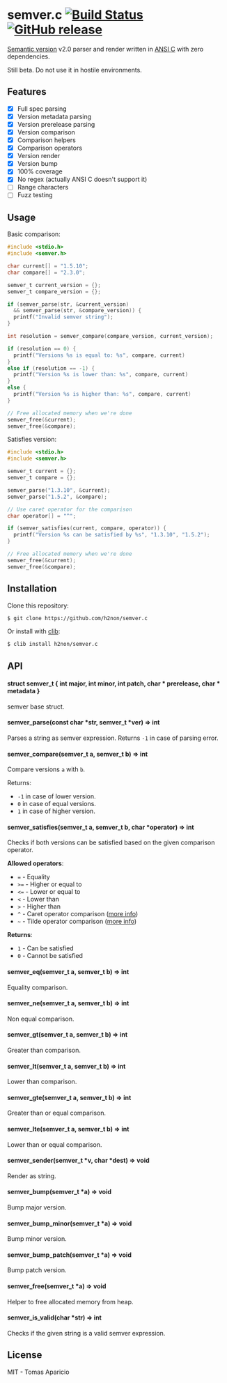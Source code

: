 # semver.c [![Build Status](https://travis-ci.org/h2non/semver.c.png)](https://travis-ci.org/h2non/semver.c) [![GitHub release](https://img.shields.io/github/tag/h2non/semver.c.svg)](https://github.com/h2non/semver.c/releases)

[Semantic version](http://semver.org) v2.0 parser and render written in [ANSI C](https://en.wikipedia.org/wiki/ANSI_C) with zero dependencies.

Still beta. Do not use it in hostile environments.

## Features

- [x] Full spec parsing
- [x] Version metadata parsing
- [x] Version prerelease parsing
- [x] Version comparison
- [x] Comparison helpers
- [x] Comparison operators
- [x] Version render
- [x] Version bump
- [x] 100% coverage
- [x] No regex (actually ANSI C doesn't support it)
- [ ] Range characters
- [ ] Fuzz testing

## Usage

Basic comparison:
```c
#include <stdio.h>
#include <semver.h>

char current[] = "1.5.10";
char compare[] = "2.3.0";

semver_t current_version = {};
semver_t compare_version = {};

if (semver_parse(str, &current_version)
  && semver_parse(str, &compare_version)) {
  printf("Invalid semver string");
}

int resolution = semver_compare(compare_version, current_version);

if (resolution == 0) {
  printf("Versions %s is equal to: %s", compare, current)
}
else if (resolution == -1) {
  printf("Version %s is lower than: %s", compare, current)
}
else {
  printf("Version %s is higher than: %s", compare, current)
}

// Free allocated memory when we're done
semver_free(&current);
semver_free(&compare);
```

Satisfies version:

```c
#include <stdio.h>
#include <semver.h>

semver_t current = {};
semver_t compare = {};

semver_parse("1.3.10", &current);
semver_parse("1.5.2", &compare);

// Use caret operator for the comparison
char operator[] = "^";

if (semver_satisfies(current, compare, operator)) {
  printf("Version %s can be satisfied by %s", "1.3.10", "1.5.2");
}

// Free allocated memory when we're done
semver_free(&current);
semver_free(&compare);
```

## Installation

Clone this repository:

```bash
$ git clone https://github.com/h2non/semver.c
```

Or install with [clib](https://github.com/clibs/clib):

```bash
$ clib install h2non/semver.c
```

## API

#### struct semver_t { int major, int minor, int patch, char * prerelease, char * metadata }

semver base struct.

#### semver_parse(const char *str, semver_t *ver) => int

Parses a string as semver expression.
Returns `-1` in case of parsing error.

#### semver_compare(semver_t a, semver_t b) => int

Compare versions `a` with `b`.

Returns:
- `-1` in case of lower version.
- `0` in case of equal versions.
- `1` in case of higher version.

#### semver_satisfies(semver_t a, semver_t b, char *operator) => int

Checks if both versions can be satisfied
based on the given comparison operator.

**Allowed operators**:

- `=`  - Equality
- `>=` - Higher or equal to
- `<=` - Lower or equal to
- `<`  - Lower than
- `>`  - Higher than
- `^`  - Caret operator comparison ([more info](https://docs.npmjs.com/misc/semver#caret-ranges-1-2-3-0-2-5-0-0-4))
- `~`  - Tilde operator comparison ([more info](https://docs.npmjs.com/misc/semver#tilde-ranges-1-2-3-1-2-1))

**Returns**:

- `1` - Can be satisfied
- `0` - Cannot be satisfied

#### semver_eq(semver_t a, semver_t b) => int

Equality comparison.

#### semver_ne(semver_t a, semver_t b) => int

Non equal comparison.

#### semver_gt(semver_t a, semver_t b) => int

Greater than comparison.

#### semver_lt(semver_t a, semver_t b) => int

Lower than comparison.

#### semver_gte(semver_t a, semver_t b) => int

Greater than or equal comparison.

#### semver_lte(semver_t a, semver_t b) => int

Lower than or equal comparison.

#### semver_sender(semver_t *v, char *dest) => void

Render as string.

#### semver_bump(semver_t *a) => void

Bump major version.

#### semver_bump_minor(semver_t *a) => void

Bump minor version.

#### semver_bump_patch(semver_t *a) => void

Bump patch version.

#### semver_free(semver_t *a) => void

Helper to free allocated memory from heap.

#### semver_is_valid(char *str) => int

Checks if the given string is a valid semver expression.

## License

MIT - Tomas Aparicio
